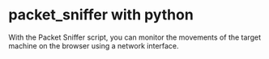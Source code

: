 ﻿# packet_sniffer with python
With the Packet Sniffer script, you can monitor the movements of the target machine on the browser using a network interface.
